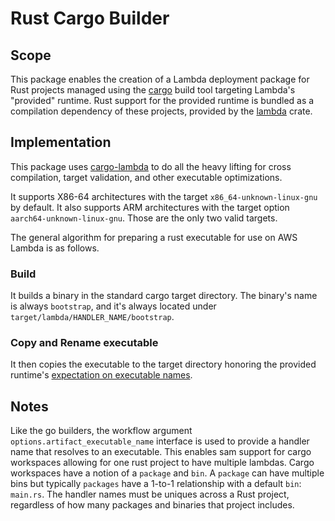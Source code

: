 # Rust Cargo Builder

## Scope

This package enables the creation of a Lambda deployment package for Rust projects managed using the [cargo](https://doc.rust-lang.org/cargo/) build tool targeting Lambda's "provided" runtime. Rust support for the provided runtime is bundled as a compilation dependency of these projects, provided by the [lambda](https://github.com/awslabs/aws-lambda-rust-runtime) crate.

## Implementation

This package uses [cargo-lambda](https://crates.io/crates/cargo-lambda) to do all the heavy lifting for cross compilation, target validation, and other executable optimizations.

It supports X86-64 architectures with the target `x86_64-unknown-linux-gnu` by default. It also supports ARM architectures with the target option `aarch64-unknown-linux-gnu`. Those are the only two valid targets.

The general algorithm for preparing a rust executable for use on AWS Lambda is as follows.

### Build

It builds a binary in the standard cargo target directory. The binary's name is always `bootstrap`, and it's always located under `target/lambda/HANDLER_NAME/bootstrap`.

### Copy and Rename executable

It then copies the executable to the target directory honoring the provided runtime's [expectation on executable names](https://docs.aws.amazon.com/lambda/latest/dg/runtimes-custom.html).

## Notes

Like the go builders, the workflow argument `options.artifact_executable_name`
interface is used to provide a handler name that resolves to an executable. This
enables sam support for cargo workspaces allowing for one rust project to have multiple lambdas. Cargo workspaces have a notion of a `package` and `bin`. A `package` can have
multiple bins but typically `packages` have a 1-to-1 relationship with a default `bin`: `main.rs`. The handler names must be uniques across a Rust project, regardless of how many packages and binaries that project includes.

